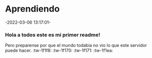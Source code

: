 # Aprendiendo
-2022-03-06 13:17:01-
### Hola a todos este es mi primer readme!
Pero preparense por que el mundo todabia no vio lo que este servidor puede hacer.
:tw-1f1f8: :tw-1f170: :tw-1f171: :tw-1f1ea: 
